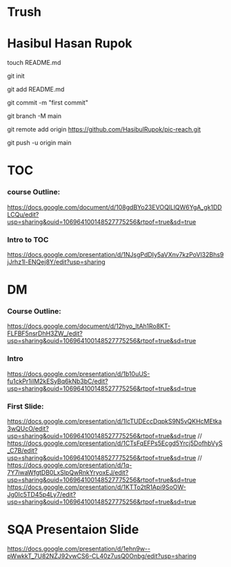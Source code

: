 # Trush

# Hasibul Hasan Rupok


touch README.md

git init

git add README.md

git commit -m "first commit"

git branch -M main

git remote add origin https://github.com/HasibulRupok/pic-reach.git

git push -u origin main


# TOC
### course Outline: 
https://docs.google.com/document/d/108gdBYo23EVOQlLlQW6YgA_gk1DDLCQu/edit?usp=sharing&ouid=106964100148527775256&rtpof=true&sd=true

### Intro to TOC
https://docs.google.com/presentation/d/1NJsgPdDIy5aVXnv7kzPoVl32Bhs9jJrhz1l-ENQej8Y/edit?usp=sharing

# DM
### Course Outline: 
https://docs.google.com/document/d/12hyo_ltAh1Ro8KT-FLFBF5nsrDhH3ZW_/edit?usp=sharing&ouid=106964100148527775256&rtpof=true&sd=true

### Intro
https://docs.google.com/presentation/d/1b10uUS-fu1ckPr1iIM2kESyBq6kNb3bC/edit?usp=sharing&ouid=106964100148527775256&rtpof=true&sd=true
### First Slide:
https://docs.google.com/presentation/d/1lcTUDEccDqpkS9N5vQKHcMEtka3wQUcO/edit?usp=sharing&ouid=106964100148527775256&rtpof=true&sd=true
//
https://docs.google.com/presentation/d/1CTsFqEFPs5Ecgd5Yrcj5DofhbVyS_C7B/edit?usp=sharing&ouid=106964100148527775256&rtpof=true&sd=true
//
https://docs.google.com/presentation/d/1q-7Y7iwaWfgtDB0LxSlpQwRnkYryoxEJ/edit?usp=sharing&ouid=106964100148527775256&rtpof=true&sd=true
https://docs.google.com/presentation/d/1KTTo2tR1Api9SoOW-Jg0Ic5TD45p4Ly7/edit?usp=sharing&ouid=106964100148527775256&rtpof=true&sd=true

# SQA Presentaion Slide
https://docs.google.com/presentation/d/1ehn9w--pWwkkT_7U82NZJ92vwCS6-CL40z7usQ0Onbg/edit?usp=sharing
